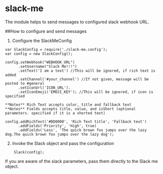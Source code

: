 # slack-me
The module helps to send messages to configured slack webhook URL.

##How to configure and send messages

1) Configure the SlackMeConfig

```
var SlackConfig = require('./slack-me.config');
var config = new SlackConfig();

config.setWebhook("WEBHOOK_URL")
      .setUsername("Slack Me!!!")
      .setText('I am a text') //This will be ignored, if rich text is added
      .setChannel('#your_channel') //If not given, message will be posted to #general
      .setIconUrl('ICON_URL').
      .setIconEmoji('EMOJI_KEY'); //This will be ignored, if icon is specified
 
**Notes** Rich Text accepts color, title and fallback text
**Notes** Fields accepts title, value, and isShort (optional parameters. specified if it is a shorted text)

config.addRichText('#DD0000', 'Rich Text title', 'Fallback text')
      .addFields('Priority', 'High', true)
      .addFields('Less', 'The quick brown fox jumps over the lazy dog.The quick brown fox jumps over the lazy dog');
```

2) Invoke the Slack object and pass the configuration
```
    Slack(config);
```

If you are aware of the slack parameters, pass them directly to the Slack me object.
